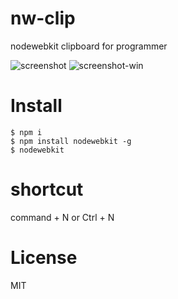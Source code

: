 nw-clip
=======

nodewebkit clipboard for programmer

![screenshot](https://raw.github.com/mlwmlw/nw-clip/master/screenshot.png "screenshot")
![screenshot-win](https://raw.github.com/mlwmlw/nw-clip/master/screenshot-win.png "screenshot-win")

# Install
    $ npm i
    $ npm install nodewebkit -g
    $ nodewebkit

# shortcut 
command + N or Ctrl + N

# License
MIT
